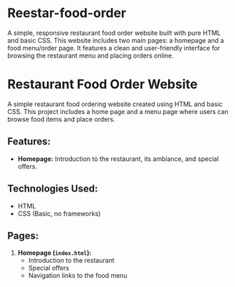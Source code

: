 # Reestar-food-order
A simple, responsive restaurant food order website built with pure HTML and basic CSS. This website includes two main pages: a homepage and a food menu/order page. It features a clean and user-friendly interface for browsing the restaurant menu and placing orders online.
# Restaurant Food Order Website

A simple restaurant food ordering website created using HTML and basic CSS. This project includes a home page and a menu page where users can browse food items and place orders. 

## Features:
- **Homepage:** Introduction to the restaurant, its ambiance, and special offers.

## Technologies Used:
- HTML
- CSS (Basic, no frameworks)

## Pages:
1. **Homepage (`index.html`):**  
   - Introduction to the restaurant
   - Special offers
   - Navigation links to the food menu


